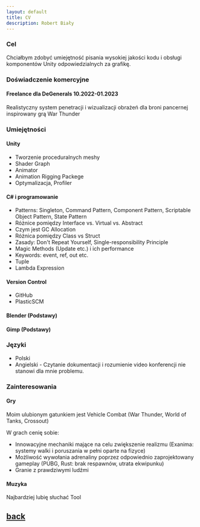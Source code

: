 ```yaml
---
layout: default
title: CV
description: Robert Biały
---
```


### Cel

Chciałbym zdobyć umiejętność pisania wysokiej jakości kodu i obsługi komponentów Unity odpowiedzialnych za grafikę.

### Doświadczenie komercyjne

#### Freelance dla DeGenerals 10.2022-01.2023
Realistyczny system penetracji i wizualizacji obrażeń dla broni pancernej inspirowany grą War Thunder

### Umiejętności

#### Unity 

* Tworzenie proceduralnych meshy
* Shader Graph
* Animator
* Animation Rigging Packege
* Optymalizacja, Profiler

#### C# i programowanie


* Patterns: Singleton, Command Pattern, Component Pattern, Scriptable Object Pattern, State Pattern
* Różnice pomiędzy Interface vs. Virtual vs. Abstract
* Czym jest GC Allocation
* Różnica pomiędzy Class vs Struct
* Zasady: Don't Repeat Yourself, Single-responsibility Principle
* Magic Methods (Update etc.) i ich performance
* Keywords: event, ref, out etc.
* Tuple
* Lambda Expression

#### Version Control

* GitHub
* PlasticSCM

#### Blender (Podstawy)

#### Gimp (Podstawy)

### Języki

* Polski 
* Angielski - Czytanie dokumentacji i rozumienie video konferencji nie stanowi dla mnie problemu.


### Zainteresowania

#### Gry

Moim ulubionym gatunkiem jest Vehicle Combat (War Thunder, World of Tanks, Crossout)

W grach cenię sobie:
* Innowacyjne mechaniki mające na celu zwiększenie realizmu (Exanima: systemy walki i poruszania w pełni oparte na fizyce)
* Możliwość wywołania adrenaliny poprzez odpowiednio zaprojektowany gameplay (PUBG, Rust: brak respawnów, utrata ekwipunku)
* Granie z prawdziwymi ludźmi 

#### Muzyka

Najbardziej lubię słuchać Tool


## [back](./)
